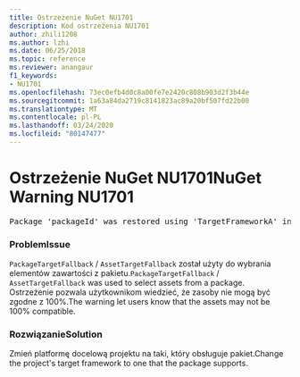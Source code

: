 ```yaml
---
title: Ostrzeżenie NuGet NU1701
description: Kod ostrzeżenia NU1701
author: zhili1208
ms.author: lzhi
ms.date: 06/25/2018
ms.topic: reference
ms.reviewer: anangaur
f1_keywords:
- NU1701
ms.openlocfilehash: 73ec0efb4d0c8a00fe7e2420c808b903d2f3b44e
ms.sourcegitcommit: 1a63a84da2719c8141823ac89a20bf507fd22b00
ms.translationtype: MT
ms.contentlocale: pl-PL
ms.lasthandoff: 03/24/2020
ms.locfileid: "80147477"
---
```

# <a name="nuget-warning-nu1701"></a><span data-ttu-id="e9105-103">Ostrzeżenie NuGet NU1701</span><span class="sxs-lookup"><span data-stu-id="e9105-103">NuGet Warning NU1701</span></span>

<pre>Package 'packageId' was restored using 'TargetFrameworkA' instead the project target framework 'TargetFrameworkB'. This package may not be fully compatible with your project.</pre>

### <a name="issue"></a><span data-ttu-id="e9105-104">Problem</span><span class="sxs-lookup"><span data-stu-id="e9105-104">Issue</span></span>
<span data-ttu-id="e9105-105">`PackageTargetFallback` / `AssetTargetFallback` został użyty do wybrania elementów zawartości z pakietu.</span><span class="sxs-lookup"><span data-stu-id="e9105-105">`PackageTargetFallback` / `AssetTargetFallback` was used to select assets from a package.</span></span> <span data-ttu-id="e9105-106">Ostrzeżenie pozwala użytkownikom wiedzieć, że zasoby nie mogą być zgodne z 100%.</span><span class="sxs-lookup"><span data-stu-id="e9105-106">The warning let users know that the assets may not be 100% compatible.</span></span>

### <a name="solution"></a><span data-ttu-id="e9105-107">Rozwiązanie</span><span class="sxs-lookup"><span data-stu-id="e9105-107">Solution</span></span>
<span data-ttu-id="e9105-108">Zmień platformę docelową projektu na taki, który obsługuje pakiet.</span><span class="sxs-lookup"><span data-stu-id="e9105-108">Change the project's target framework to one that the package supports.</span></span>
